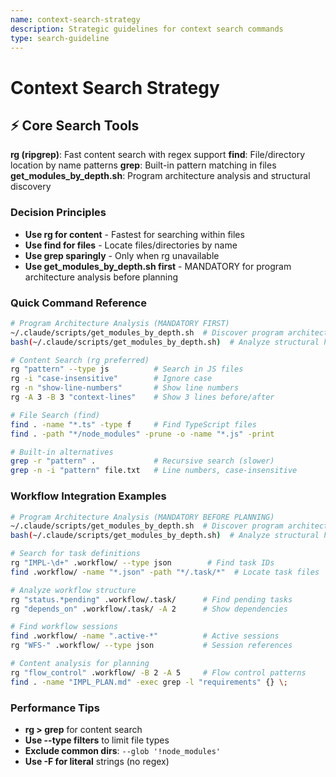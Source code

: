 ```yaml
---
name: context-search-strategy
description: Strategic guidelines for context search commands
type: search-guideline
---
```


# Context Search Strategy

## ⚡ Core Search Tools

**rg (ripgrep)**: Fast content search with regex support
**find**: File/directory location by name patterns
**grep**: Built-in pattern matching in files
**get_modules_by_depth.sh**: Program architecture analysis and structural discovery

### Decision Principles
- **Use rg for content** - Fastest for searching within files
- **Use find for files** - Locate files/directories by name
- **Use grep sparingly** - Only when rg unavailable
- **Use get_modules_by_depth.sh first** - MANDATORY for program architecture analysis before planning

### Quick Command Reference
```bash
# Program Architecture Analysis (MANDATORY FIRST)
~/.claude/scripts/get_modules_by_depth.sh  # Discover program architecture
bash(~/.claude/scripts/get_modules_by_depth.sh)  # Analyze structural hierarchy

# Content Search (rg preferred)
rg "pattern" --type js          # Search in JS files
rg -i "case-insensitive"        # Ignore case
rg -n "show-line-numbers"       # Show line numbers
rg -A 3 -B 3 "context-lines"    # Show 3 lines before/after

# File Search (find)
find . -name "*.ts" -type f     # Find TypeScript files
find . -path "*/node_modules" -prune -o -name "*.js" -print

# Built-in alternatives
grep -r "pattern" .             # Recursive search (slower)
grep -n -i "pattern" file.txt   # Line numbers, case-insensitive
```

### Workflow Integration Examples
```bash
# Program Architecture Analysis (MANDATORY BEFORE PLANNING)
~/.claude/scripts/get_modules_by_depth.sh  # Discover program architecture
bash(~/.claude/scripts/get_modules_by_depth.sh)  # Analyze structural hierarchy

# Search for task definitions
rg "IMPL-\d+" .workflow/ --type json        # Find task IDs
find .workflow/ -name "*.json" -path "*/.task/*"  # Locate task files

# Analyze workflow structure
rg "status.*pending" .workflow/.task/      # Find pending tasks
rg "depends_on" .workflow/.task/ -A 2      # Show dependencies

# Find workflow sessions
find .workflow/ -name ".active-*"          # Active sessions
rg "WFS-" .workflow/ --type json           # Session references

# Content analysis for planning
rg "flow_control" .workflow/ -B 2 -A 5     # Flow control patterns
find . -name "IMPL_PLAN.md" -exec grep -l "requirements" {} \;
```

### Performance Tips
- **rg > grep** for content search
- **Use --type filters** to limit file types
- **Exclude common dirs**: `--glob '!node_modules'`
- **Use -F for literal** strings (no regex)